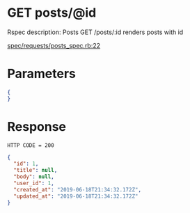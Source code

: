 # GET posts/@id

Rspec description: Posts GET /posts/:id renders posts with id

[spec/requests/posts_spec.rb:22](/spec/requests/posts_spec.rb#L22)

# Parameters

```json
{
}
```

# Response

```
HTTP CODE = 200
```

```json
{
  "id": 1,
  "title": null,
  "body": null,
  "user_id": 1,
  "created_at": "2019-06-18T21:34:32.172Z",
  "updated_at": "2019-06-18T21:34:32.172Z"
}
```